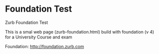 Foundation Test
===============

Zurb Foundation Test

This is a smal web page (zurb-foundation.html) build with foundation (v 4) for a University Course and exam

Foundation: http://foundation.zurb.com


